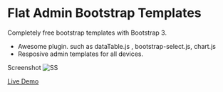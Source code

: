 # Flat Admin Bootstrap Templates
Completely free bootstrap templates with Bootstrap 3.

- Awesome plugin. such as dataTable.js , bootstrap-select.js, chart.js
- Resposive admin templates for all devices.

Screenshot
![SS](http://templates.tui2tone.me/images/flat-admin.png)

[Live Demo](http://www.tui2tone.me/flat-admin-bootstrap-themes/)
